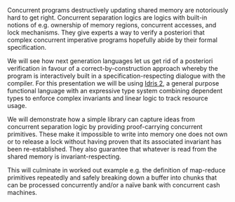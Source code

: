 Concurrent programs destructively updating shared memory are
notoriously hard to get right. Concurrent separation logics
are logics with built-in notions of e.g. ownership of memory
regions, concurrent accesses, and lock mechanisms. They give
experts a way to verify a posteriori that complex concurrent
imperative programs hopefully abide by their formal
specification.

We will see how next generation languages let us get rid of
a posteriori verification in favour of a correct-by-construction
approach whereby the program is interactively built in a
specification-respecting dialogue with the compiler.
For this presentation we will be using [Idris 2](https://www.idris-lang.org/),
a general purpose functional language with an expressive
type system combining dependent types to enforce complex
invariants and linear logic to track resource usage.

We will demonstrate how a simple library can capture ideas
from concurrent separation logic by providing proof-carrying
concurrent primitives. These make it impossible to write into
memory one does not own or to release a lock without having
proven that its associated invariant has been re-established.
They also guarantee that whatever is read from the shared
memory is invariant-respecting.

This will culminate in worked out example e.g. the definition
of map-reduce primitives repeatedly and safely breaking down
a buffer into chunks that can be processed concurrently
and/or a naïve bank with concurrent cash machines.
